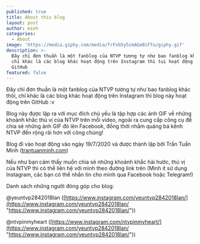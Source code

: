 ```yaml
---
published: true
title: About this blog
layout: post
author: minh
categories:
  - About
image: 'https://media.giphy.com/media/frFxb5y5zmAGeBiFTo/giphy.gif'
description: >-
  Đây chỉ đơn thuần là một fanblog của NTVP tương tự như bao fanblog khác thôi,
  chỉ khác là các blog khác hoạt động trên Instagram thì tui hoạt động trên
  GitHub
featured: false
---
```

Đây chỉ đơn thuần là một fanblog của NTVP tương tự như bao fanblog khác thôi, chỉ khác là các blog khác hoạt động trên Instagram thì blog này hoạt động trên GitHub :v

Blog này được lập ra với mục đích chủ yếu là tập hợp các ảnh GIF về những khoảnh khắc thú vị của NTVP trên mỗi video, ngoài ra cung cấp công cụ để chia sẻ những ảnh GIF đó lên Facebook, đồng thời nhằm quảng bá kênh NTVP đến rộng rãi hơn với công chúng!

Blog đi vào hoạt động vào ngày 19/7/2020 và được thành lập bởi Trần Tuấn Minh ([trantuanminh.com](https://trantuanminh.com/ "https://trantuanminh.com/"))

Nếu như bạn cảm thấy muốn chia sẻ những khoảnh khắc hài hước, thú vị của NTVP thì có thể liên hệ với mình theo đường link trên (Mình ít sử dụng Instagram, các bạn có thể nhắn tin cho mình qua Facebook hoặc Telegram!)

Danh sách những người đóng góp cho blog:

@yeuntvp2842018lan ([https://www.instagram.com/yeuntvp2842018lan/](https://www.instagram.com/yeuntvp2842018lan/ "https://www.instagram.com/yeuntvp2842018lan/"))

@ntvpinmyheart ([https://www.instagram.com/ntvpinmyheart/](https://www.instagram.com/yeuntvp2842018lan/ "https://www.instagram.com/yeuntvp2842018lan/"))
